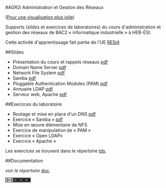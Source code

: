 #AGR2i Administration et Gestion des Réseaux

([Pour une visualisation plus jolie](http://pbettens.github.io/AGR2i-ressources))

Supports (*slides* et exercices de laboratoires) du cours d'administration et
gestion des réseaux de BAC2 «&nbsp;informatique industrielle&nbsp;» à HEB-ÉSI.

Cette activité d'apprentissage fait partie de l'UE [RESi4](http://www.heb.be/esi/grilleI4_fr.htm)

##Slides

* Présentation du cours et rappels réseaux
  [pdf](slides/agr2i-présentation.pdf)
* Domain Name Server [pdf](slides/agr2i-dns.pdf)
* Network File System [pdf](slides/agr2i-nfs.pdf)
* Samba [pdf](slides/agr2i-samba.pdf)
* Pluggable Authentication Modules (PAM)
  [pdf](slides/agr2i-pam.pdf)
* Annuaire LDAP [pdf](slides/agr2i-ldap.pdf)
* Serveur web, Apache [pdf](slides/agr2i-apache.pdf)

##Exercices du laboratoire

* Routage et mise en place d'un DNS
  [pdf](tds/AGR2i-TD1-routage-dns.pdf) 
* Exercice « Samba » [pdf](tds/AGR2i-TD2-samba.pdf)
* Mise en œuvre élémentaire de NFS
* Exercice de manipulation de « PAM »
* Exercice « Open LDAP»
* Exercice « Apache » 

Les exercices se trouvent dans le répertoire
[tds](tds). 

##Documentation

*voir le répertoire* [doc](doc). 



[![CC](cc-by-nc-sa-80x15.png)](http://creativecommons.org/licenses/by-nc-sa/4.0/deed.fr)

